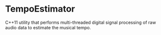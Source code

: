 # TempoEstimator
C++11 utility that performs multi-threaded digital signal processing of raw audio data to estimate the musical tempo.
